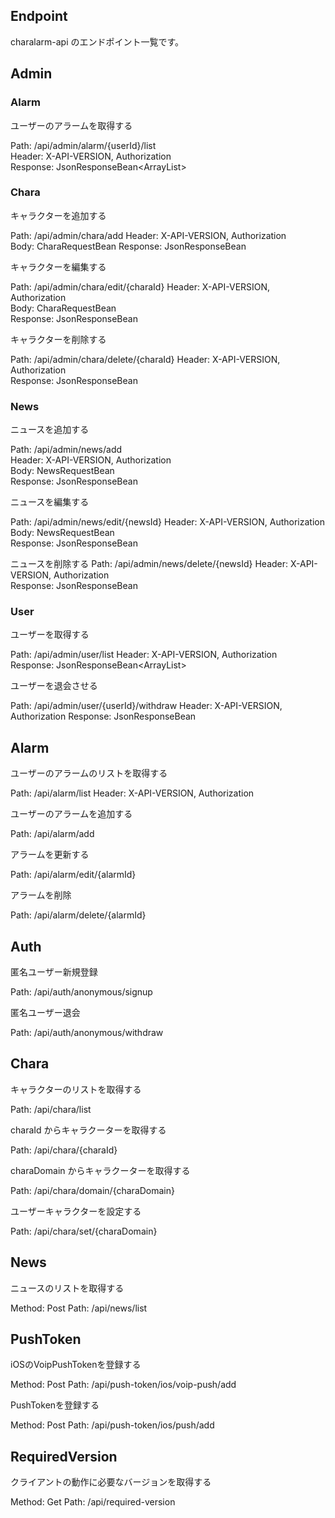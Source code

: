 ## Endpoint

charalarm-api のエンドポイント一覧です。



## Admin

### Alarm

ユーザーのアラームを取得する

Path: /api/admin/alarm/{userId}/list  
Header: X-API-VERSION, Authorization  
Response: JsonResponseBean<ArrayList<AlarmResponseBean>>


### Chara

キャラクターを追加する

Path: /api/admin/chara/add
Header: X-API-VERSION, Authorization  
Body: CharaRequestBean
Response: JsonResponseBean<String>


キャラクターを編集する

Path: /api/admin/chara/edit/{charaId}
Header: X-API-VERSION, Authorization  
Body: CharaRequestBean  
Response: JsonResponseBean<String>


キャラクターを削除する

Path: /api/admin/chara/delete/{charaId}
Header: X-API-VERSION, Authorization  
Response: JsonResponseBean<String>


### News

ニュースを追加する

Path: /api/admin/news/add  
Header: X-API-VERSION, Authorization  
Body: NewsRequestBean  
Response: JsonResponseBean<String>


ニュースを編集する

Path: /api/admin/news/edit/{newsId}
Header: X-API-VERSION, Authorization  
Body: NewsRequestBean  
Response: JsonResponseBean<String>


ニュースを削除する
Path: /api/admin/news/delete/{newsId}
Header: X-API-VERSION, Authorization  
Response: JsonResponseBean<String>


### User

ユーザーを取得する

Path: /api/admin/user/list
Header: X-API-VERSION, Authorization  
Response: JsonResponseBean<ArrayList<UserResponseBean>>


ユーザーを退会させる

Path: /api/admin/user/{userId}/withdraw
Header: X-API-VERSION, Authorization
Response: JsonResponseBean<String>


## Alarm

ユーザーのアラームのリストを取得する

Path: /api/alarm/list
Header: X-API-VERSION, Authorization


ユーザーのアラームを追加する

Path: /api/alarm/add


アラームを更新する

Path: /api/alarm/edit/{alarmId}


アラームを削除

Path: /api/alarm/delete/{alarmId}



## Auth

匿名ユーザー新規登録

Path: /api/auth/anonymous/signup


匿名ユーザー退会

Path: /api/auth/anonymous/withdraw



## Chara

キャラクターのリストを取得する

Path: /api/chara/list


charaId からキャラクーターを取得する

Path: /api/chara/{charaId}


charaDomain からキャラクーターを取得する

Path: /api/chara/domain/{charaDomain}


ユーザーキャラクターを設定する

Path: /api/chara/set/{charaDomain}



## News

ニュースのリストを取得する

Method: Post
Path: /api/news/list


## PushToken

iOSのVoipPushTokenを登録する

Method: Post
Path: /api/push-token/ios/voip-push/add


PushTokenを登録する

Method: Post
Path: /api/push-token/ios/push/add


## RequiredVersion

クライアントの動作に必要なバージョンを取得する

Method: Get
Path: /api/required-version
